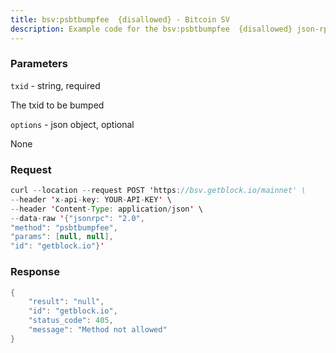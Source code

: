 ```yaml
---
title: bsv:psbtbumpfee  {disallowed} - Bitcoin SV
description: Example code for the bsv:psbtbumpfee  {disallowed} json-rpc method. Сomplete guide on how to use bsv:psbtbumpfee  {disallowed} json-rpc in GetBlock.io Web3 documentation.
---
```


### Parameters


`txid` - string, required

The txid to be bumped

`options` - json object, optional

None

### Request

``` java
curl --location --request POST 'https://bsv.getblock.io/mainnet' \ 
--header 'x-api-key: YOUR-API-KEY' \ 
--header 'Content-Type: application/json' \ 
--data-raw '{"jsonrpc": "2.0",
"method": "psbtbumpfee",
"params": [null, null],
"id": "getblock.io"}'
```

###  Response

``` java
{
    "result": "null",
    "id": "getblock.io",
    "status_code": 405,
    "message": "Method not allowed"
}
```

